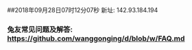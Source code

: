 ##2018年09月28日07时12分07秒 新址: 142.93.184.194
### 兔友常见问题及解答: https://github.com/wanggonging/d/blob/w/FAQ.md
